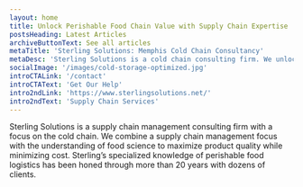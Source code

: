 ```yaml
---
layout: home
title: Unlock Perishable Food Chain Value with Supply Chain Expertise
postsHeading: Latest Articles
archiveButtonText: See all articles
metaTitle: 'Sterling Solutions: Memphis Cold Chain Consultancy'
metaDesc: 'Sterling Solutions is a cold chain consulting firm. We unlock perishable food chain value with supply chain expertise'
socialImage: '/images/cold-storage-optimized.jpg'
introCTALink: '/contact'
introCTAText: 'Get Our Help'
intro2ndLink: 'https://www.sterlingsolutions.net/'
intro2ndText: 'Supply Chain Services'
---
```


Sterling Solutions is a supply chain management consulting firm with a focus on the cold chain. We combine a supply chain management focus with the understanding of food science to maximize product quality while minimizing cost. Sterling’s specialized knowledge of perishable food logistics has been honed through more than 20 years with dozens of clients.
